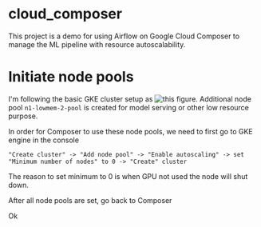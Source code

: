 # cloud_composer
This project is a demo for using Airflow on Google Cloud Composer to manage the ML pipeline with resource autoscalability.

# Initiate node pools 
I'm following the basic GKE cluster setup as ![this figure](https://miro.medium.com/max/1400/1*tHeyUE-dArS2X3seVXEz2w.png). 
Additional node pool `n1-lowmem-2-pool` is created for model serving or other low resource purpose.

In order for Composer to use these node pools, we need to first go to GKE engine in the console 

`"Create cluster" -> "Add node pool" -> "Enable autoscaling" -> set "Minimum number of nodes" to 0 -> "Create" cluster`

The reason to set minimum to 0 is when GPU not used the node will shut down.

After all node pools are set, go back to Composer

Ok 
